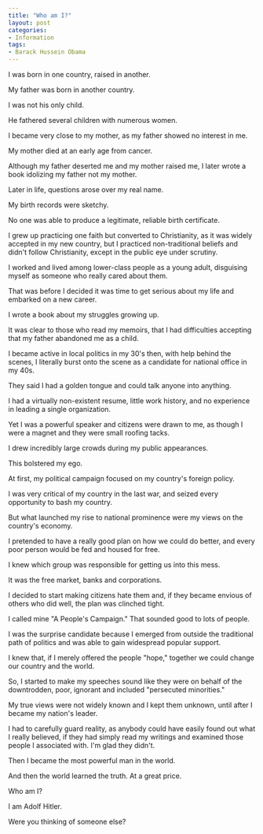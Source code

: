 ```yaml
---
title: "Who am I?"
layout: post
categories:
- Information
tags:
- Barack Hussein Obama
---
```


I was born in one country, raised in another.

My father was born in another country.  
  
I was not his only child.

He fathered several children with numerous women.

I became very close to my mother, as my father showed no interest in me.

My mother died at an early age from cancer.

Although my father deserted me and my mother raised me, I later wrote a book idolizing my father not my mother.

Later in life, questions arose over my real name.

My birth records were sketchy.

No one was able to produce a legitimate, reliable birth certificate.

I grew up practicing one faith but converted to Christianity, as it was widely accepted in my new country, but I practiced non-traditional beliefs and didn't follow Christianity, except in the public eye under scrutiny.

I worked and lived among lower-class people as a young adult, disguising myself as someone who really cared about them.

That was before I decided it was time to get serious about my life and embarked on a new career.

I wrote a book about my struggles growing up.

It was clear to those who read my memoirs, that I had difficulties accepting that my father abandoned me as a child.

I became active in local politics in my 30's then, with help behind the scenes, I literally burst onto the scene as a candidate for national office in my 40s.

They said I had a golden tongue and could talk anyone into anything.

I had a virtually non-existent resume, little work history, and no experience in leading a single organization.

Yet I was a powerful speaker and citizens were drawn to me, as though I were a magnet and they were small roofing tacks.

I drew incredibly large crowds during my public appearances.

This bolstered my ego.

At first, my political campaign focused on my country's foreign policy.

I was very critical of my country in the last war, and seized every opportunity to bash my country.

But what launched my rise to national prominence were my views on the country's economy.

I pretended to have a really good plan on how we could do better, and every poor person would be fed and housed for free.

I knew which group was responsible for getting us into this mess.

It was the free market, banks and corporations.

I decided to start making citizens hate them and, if they became envious of others who did well, the plan was clinched tight.

I called mine "A People's Campaign." That sounded good to lots of people.

I was the surprise candidate because I emerged from outside the traditional path of politics and was able to gain widespread popular support.

I knew that, if I merely offered the people "hope," together we could change our country and the world.

So, I started to make my speeches sound like they were on behalf of the downtrodden, poor, ignorant and included "persecuted minorities."

My true views were not widely known and I kept them unknown, until after I became my nation's leader.

I had to carefully guard reality, as anybody could have easily found out what I really believed, if they had simply read my writings and examined those people I associated with. I'm glad they didn't.

Then I became the most powerful man in the world.

And then the world learned the truth. At a great price.

Who am I?

I am Adolf Hitler.

Were you thinking of someone else?
